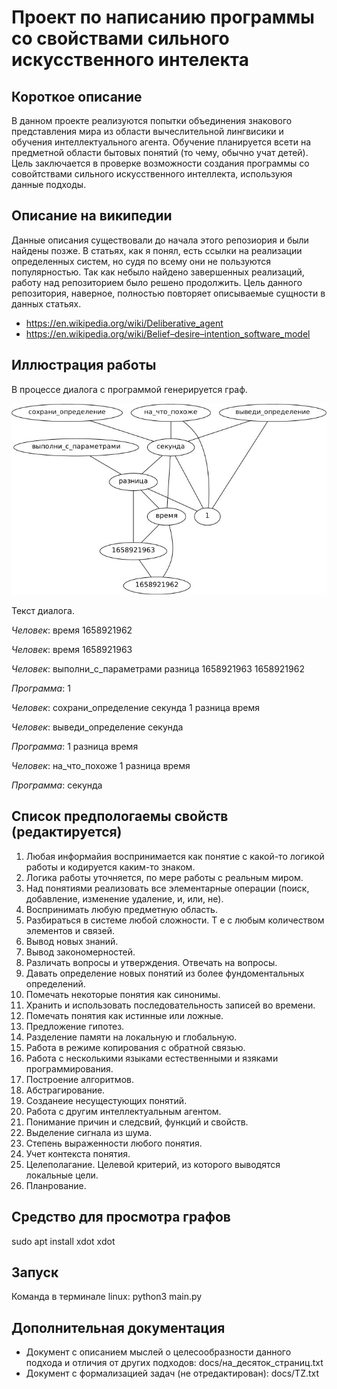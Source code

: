 # Проект по написанию программы со свойствами сильного искусственного интелекта

## Короткое описание

В данном проекте реализуются попытки объединения знакового представления мира из области вычеслительной лингвисики и обучения интеллектуального агента. Обучение планируется всети на предметной области бытовых понятий (то чему, обычно учат детей). Цель заключается в проверке возможности создания программы со совойтствами сильного искусственного интеллекта, используюя данные подходы.

## Описание на википедии

Данные описания существовали до начала этого репозиория и были найдены позже. В статьях, как я понял, есть ссылки на реализации определенных систем, но судя по всему они не пользуются популярностью. Так как небыло найдено завершенных реализаций, работу над репозиторием было решено продолжить. Цель данного репозитория, наверное, полностью повторяет описываемые сущности в данных статьях.

* https://en.wikipedia.org/wiki/Deliberative_agent
* https://en.wikipedia.org/wiki/Belief–desire–intention_software_model

## Иллюстрация работы

В процессе диалога с программой генерируется граф.

![изображение графа](no_code/readme/readme.jpg)

Текст диалога.

*Человек*: время 1658921962

*Человек*: время 1658921963

*Человек*: выполни_с_параметрами разница 1658921963 1658921962

*Программа*: 1

*Человек*: сохрани_определение секунда 1 разница время

*Человек*: выведи_определение секунда

*Программа*: 1 разница время

*Человек*: на_что_похоже 1 разница время

*Программа*: секунда

## Список предпологаемы свойств (редактируется)

1. Любая информайия воспринимается как понятие с какой-то логикой работы и кодируется каким-то знаком.
1. Логика работы уточняется, по мере работы с реальным миром.
1. Над понятиями реализовать все элементарные операции (поиск, добавление, изменение удаление, и, или, не).
1. Воспринимать любую предметную область.
1. Разбираться в системе любой сложности. Т е с любым количеством элементов и связей. 
1. Вывод новых знаний.
1. Вывод закономерностей.
1. Различать вопросы и утверждения. Отвечать на вопросы.
1. Давать определение новых понятий из более фундоментальных определений.
1. Помечать некоторые понятия как синонимы.
1. Хранить и использовать последовательность записей во времени.
1. Помечать понятия как истинные или ложные.
1. Предложение гипотез.
1. Разделение памяти на локальную и глобальную.
1. Работа в режиме копирования с обратной связью.
1. Работа с несколькими языками естественными и язяками программирования.
1. Построение алгоритмов.
1. Абстрагирование.
1. Созданеие несущестующих понятий.
1. Работа с другим интеллектуальным агентом.
1. Понимание причин и следсвий, функций и свойств.
1. Выделение сигнала из шума.
1. Степень выраженности любого понятия.
1. Учет контекста понятия.
1. Целеполагание. Целевой критерий, из которого выводятся локальные цели.
1. Планрование.

## Средство для просмотра графов

sudo apt install xdot
xdot

## Запуск

Команда в терминале linux:
python3 main.py

## Дополнительная документация

* Документ с описанием мыслей о целесообразности данного подхода и отличия от других подходов: docs/на_десяток_страниц.txt
* Документ с формализацией задач (не отредактирован): docs/TZ.txt